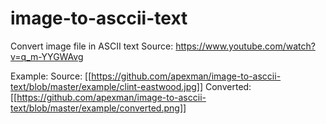# image-to-asccii-text
Convert image file in ASCII text
Source: https://www.youtube.com/watch?v=q_m-YYGWAvg

Example:
Source:
[[https://github.com/apexman/image-to-asccii-text/blob/master/example/clint-eastwood.jpg]]
Converted:
[[https://github.com/apexman/image-to-asccii-text/blob/master/example/converted.png]]
